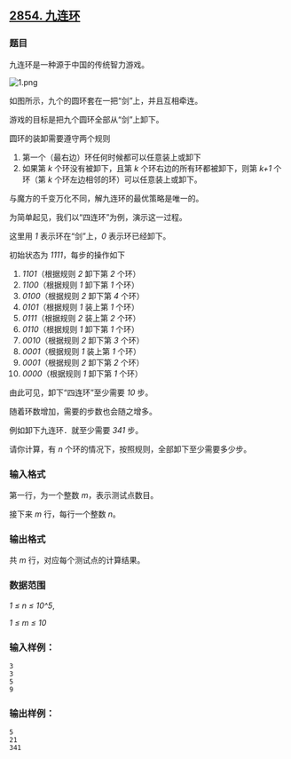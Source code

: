 ## [2854. 九连环](https://www.acwing.com/problem/content/2856/)

### 题目

九连环是一种源于中国的传统智力游戏。

 ![1.png](https://cdn.acwing.com/media/article/image/2020/11/19/19_bfae92902a-1.png)

如图所示，九个的圆环套在一把“剑”上，并且互相牵连。

游戏的目标是把九个圆环全部从“剑”上卸下。

圆环的装卸需要遵守两个规则

1. 第一个（最右边）环任何时候都可以任意装上或卸下
2. 如果第 *k* 个环没有被卸下，且第 *k* 个环右边的所有环都被卸下，则第 *k+1* 个环（第 *k* 个环左边相邻的环）可以任意装上或卸下。

与魔方的千变万化不同，解九连环的最优策略是唯一的。

为简单起见，我们以“四连环”为例，演示这一过程。

这里用 *1* 表示环在“剑”上，*0* 表示环已经卸下。

初始状态为 *1111*，每步的操作如下

1. *1101*（根据规则 *2* 卸下第 *2* 个环）
2. *1100*（根据规则 *1* 卸下第 *1* 个环）
3. *0100*（根据规则 *2* 卸下第 *4* 个环）
4. *0101*（根据规则 *1* 装上第 *1* 个环）
5. *0111*（根据规则 *2* 装上第 *2* 个环）
6. *0110*（根据规则 *1* 卸下第 *1* 个环）
7. *0010*（根据规则 *2* 卸下第 *3* 个环）
8. *0001*（根据规则 *1* 装上第 *1* 个环）
9. *0001*（根据规则 *2* 卸下第 *2* 个环）
10. *0000*（根据规则 *1* 卸下第 *1* 个环）

由此可见，卸下“四连环”至少需要 *10* 步。

随着环数增加，需要的步数也会随之增多。

例如卸下九连环．就至少需要 *341* 步。

请你计算，有 *n* 个环的情况下，按照规则，全部卸下至少需要多少步。

### 输入格式

第一行，为一个整数 *m*，表示测试点数目。

接下来 *m* 行，每行一个整数 *n*。

### 输出格式

共 *m* 行，对应每个测试点的计算结果。

### 数据范围

*1 ≤ n ≤ 10^5*,

*1 ≤ m ≤ 10*

### 输入样例：

```
3
3
5
9
```

### 输出样例：

```
5
21
341
```
